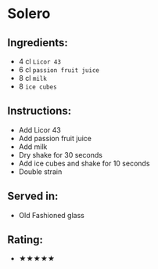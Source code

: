 # Solero

## Ingredients:
- 4 cl `Licor 43`
- 6 cl `passion fruit juice`
- 8 cl `milk`
- 8 `ice cubes`

## Instructions:
- Add Licor 43
- Add passion fruit juice
- Add milk
- Dry shake for 30 seconds
- Add ice cubes and shake for 10 seconds
- Double strain

## Served in:
- Old Fashioned glass

## Rating:
- ★★★★★
